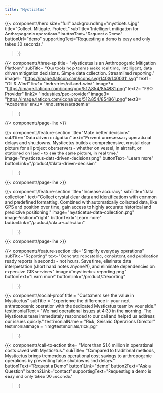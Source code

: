```yaml
---
title: "Mysticetus"
---
```


{{< components/hero
	size="full"
	backgroundImg="mysticetus.jpg"
	title="Collect. Mitigate. Protect."
	subTitle="Intelligent mitigation for Anthropogenic operations."
	buttonText="Request a Demo"
	buttonUrl="demo"
	supportingText="Requesting a demo is easy and only takes 30 seconds."
>}}

<!-- 
NOTE: We can use these icons for free as long as we attribute the artist(s) (see footer below copyright)
Icons:
	- Oil & Wind: https://www.flaticon.com/free-icon/wind-energy_1400311
	- PSO Provider: https://www.flaticon.com/free-icon/destination_854881
	- Academia: https://www.flaticon.com/free-icon/book_854861
-->
{{< components/three-up
	title= "Mysticetus is an Anthropogenic Mitigation Platform"
	subTitle= "Our tools help teams make real time, intelligent, data driven mitigation decisions. Simple data collection. Streamlined reporting."
	image1= "https://image.flaticon.com/icons/svg/1400/1400311.svg"
	text1= "Oil & Wind"
	link1= "industries/oil-and-wind"
	image2= "https://image.flaticon.com/icons/png/512/854/854881.png"
	text2= "PSO Provider"
	link2= "industries/pso-provider"
	image3= "https://image.flaticon.com/icons/png/512/854/854861.png"
	text3= "Academia"
	link3= "/industries/academia"
>}}

{{< components/page-line >}}

{{< components/feature-section
	title="Make better decisions"
	subTitle="Data driven mitigation"
	text="Prevent unnecessary operational delays and shutdowns. Mysticetus builds a comprehensive, crystal clear picture for all project oberservers - whether on vessel, in aircraft, or stationed on land - to see the same picture, in real time."
	image="mysticetus-data-driven-decisions.png"
	buttonText="Learn more"
	buttonLink="/product/#data-driven-decision"
>}}

{{< components/page-line >}}

{{< components/feature-section
	title="Increase accuracy"
	subTitle="Data collection"
	text="Collect crystal clear data and identifications with common and predefined formatting. Combined with automatically collected data, like GPS and position over time, gain access to highly accurate historical and predictive positioning."
	image="mysticetus-data-collection.png"
	imagePosition="right"
	buttonText="Learn more"
	buttonLink="/product/#data-collection"
>}}

{{< components/page-line >}}

{{< components/feature-section
	title="Simplify everyday operations"
	subTitle="Reporting"
	text="Generate repeatable, consistent, and publication ready reports in seconds - not hours. Save time, eliminate data interpretation (short hand notes anyone?!), and eliminate dependencies on expensive GIS services."
	image="mysticetus-reporting.png"
	buttonText="Learn more"
	buttonLink="/product/#reporting"
>}}

{{< components/social-proof 
	title = "Customers see the value in Mysticetus"
	subTitle = "Experience the difference in your next anthropogenic operation with the dedicated Mysticetus team by your side."
	testimonialText = "We had operational issues at 4:30 in the morning. The Mysticetus team immediately responded to our call and helped us address our issues quickly."
	testimonialName = "Rick, Seismic Operations Director"
	testimonialImage = "img/testimonials/rick.jpg"
>}}

{{< components/call-to-action
	title= "More than $1.6 million in operational costs saved with Mysticetus."
	subTitle= "Compared to traditional methods, Mysticetus brings tremendous operational cost savings to anthropogenic operations by preventing false shutdowns and delays."
	button1Text="Request a Demo"
	button1Link="demo"
	button2Text="Ask a Question"
	button2Link="contact"
	supportingText="Requesting a demo is easy and only takes 30 seconds."
>}}
